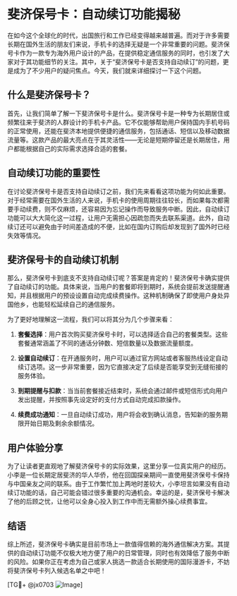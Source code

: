 # 斐济保号卡：自动续订功能揭秘

在如今这个全球化的时代，出国旅行和工作已经变得越来越普遍。而对于许多需要长期在国外生活的朋友们来说，手机卡的选择无疑是一个非常重要的问题。斐济保号卡作为一款专为海外用户设计的产品，在提供稳定通信服务的同时，也引发了大家对于其功能细节的关注。其中，关于“斐济保号卡是否支持自动续订”的问题，更是成为了不少用户的疑问焦点。今天，我们就来详细探讨一下这个问题。

## 什么是斐济保号卡？

首先，让我们简单了解一下斐济保号卡是什么。斐济保号卡是一种专为长期居住或频繁往来于斐济的人群设计的手机卡产品。它不仅能够帮助用户保持国内手机号码的正常使用，还能在斐济本地提供便捷的通信服务，包括通话、短信以及移动数据流量等。这款产品的最大亮点在于其灵活性——无论是短期停留还是长期居住，用户都能根据自己的实际需求选择合适的套餐。

## 自动续订功能的重要性

在讨论斐济保号卡是否支持自动续订之前，我们先来看看这项功能为何如此重要。对于经常需要在国外生活的人来说，手机卡的使用周期往往较长，而如果每次都需要手动续费，则不仅麻烦，还容易因为忘记操作而导致服务中断。因此，自动续订功能可以大大简化这一过程，让用户无需担心因疏忽而失去联系渠道。此外，自动续订还可以避免由于时间差造成的不便，比如在国内订购后却发现到了国外时已经失效等情况。

## 斐济保号卡的自动续订机制

那么，斐济保号卡到底支不支持自动续订呢？答案是肯定的！斐济保号卡确实提供了自动续订的功能。具体来说，当用户的套餐即将到期时，系统会提前发送提醒通知，并且根据用户的预设设置自动完成续费操作。这种机制确保了即使用户身处异国他乡，也能轻松延续自己的通信服务。

为了更好地理解这一流程，我们可以将其分为几个步骤来看：

1. **套餐选择**：用户首次购买斐济保号卡时，可以选择适合自己的套餐类型。这些套餐通常涵盖了不同的通话分钟数、短信数量以及数据流量额度。
   
2. **设置自动续订**：在开通服务时，用户可以通过官方网站或者客服热线设定自动续订选项。这一步非常重要，因为它直接决定了后续是否能享受到无缝衔接的服务体验。

3. **到期提醒与扣款**：当当前套餐接近结束时，系统会通过邮件或短信形式向用户发出提醒，并按照事先设定好的支付方式自动完成扣款操作。

4. **续费成功通知**：一旦自动续订成功，用户将会收到确认消息，告知新的服务期限开始日期及剩余余额情况。

## 用户体验分享

为了让读者更直观地了解斐济保号卡的实际效果，这里分享一位真实用户的经历。小李是一位长期定居斐济的华人华侨，他在回国探亲期间一直使用斐济保号卡保持与中国亲友之间的联系。由于工作繁忙加上两地时差较大，小李坦言如果没有自动续订功能的话，自己可能会错过很多重要的沟通机会。幸运的是，斐济保号卡解决了他的后顾之忧，让他可以全身心投入到工作中而无需额外操心续费事宜。

## 结语

综上所述，斐济保号卡确实是目前市场上一款值得信赖的海外通信解决方案。其提供的自动续订功能不仅极大地方便了用户的日常管理，同时也有效降低了服务中断的风险。如果你正在考虑为自己或家人挑选一款适合长期使用的国际漫游卡，不妨将斐济保号卡列入候选名单之中吧！

[TG💪+ @jx0703 ![Image](https://github.com/user-attachments/assets/dbca1d08-cadb-493c-b0ec-ad6f7a83f270)]